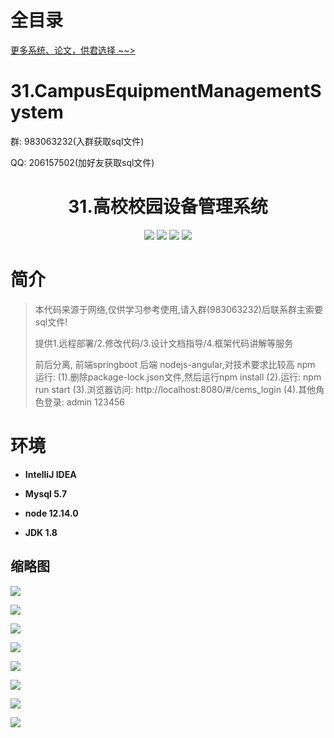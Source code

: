 # 全目录

[更多系统、论文，供君选择 ~~>](https://www.yuque.com/wisebit/blog)

# 31.CampusEquipmentManagementSystem

<p>群: 983063232(入群获取sql文件)</p>
<p>QQ: 206157502(加好友获取sql文件)</p>

<p><h1 align="center">31.高校校园设备管理系统</h1></p>



<p align="center">
	<img src="https://img.shields.io/badge/jdk-1.8-orange.svg"/>
    <img src="https://img.shields.io/badge/springboot-2.x-lightgrey.svg"/>
    <img src="https://img.shields.io/badge/maven-3.x-blue.svg"/>
    <img src="https://img.shields.io/badge/node-3.0.x-yellow.svg"/>
</p>

# 简介

> 本代码来源于网络,仅供学习参考使用,请入群(983063232)后联系群主索要sql文件!
>
> 提供1.远程部署/2.修改代码/3.设计文档指导/4.框架代码讲解等服务
>
> 前后分离, 前端springboot 后端 nodejs-angular,对技术要求比较高
> npm 运行:
> (1).删除package-lock.json文件,然后运行npm install
> (2).运行: npm run start
> (3).浏览器访问:  http://localhost:8080/#/cems_login
> (4).其他角色登录: admin 123456


# 环境

- <b>IntelliJ IDEA</b>

- <b>Mysql 5.7</b>

- <b>node 12.14.0</b>

- <b>JDK 1.8</b>

## 缩略图

![](https://bitwise.oss-cn-heyuan.aliyuncs.com/2024/9/10/7f4e2869-c462-4550-a94d-5c08fb7368c3.png)

![](https://bitwise.oss-cn-heyuan.aliyuncs.com/2024/9/10/118c3d47-a088-4e3d-b72c-fb9a7193dcac.png)

![](https://bitwise.oss-cn-heyuan.aliyuncs.com/2024/9/10/90d52cef-8879-422f-8309-7bc22b4fe50d.png)

![](https://bitwise.oss-cn-heyuan.aliyuncs.com/2024/9/10/ab69e1f7-28ff-4209-a59d-59a5928dd8d8.png)

![](https://bitwise.oss-cn-heyuan.aliyuncs.com/2024/9/10/eb4e342d-7d9c-4314-8cd0-7b25afbf211a.png)

![](https://bitwise.oss-cn-heyuan.aliyuncs.com/2024/9/10/c3deccb5-66d0-4cb2-aec6-d58d0657fe5a.png)

![](https://bitwise.oss-cn-heyuan.aliyuncs.com/2024/9/10/83e381df-b566-4099-b0c9-14fdf956230b.png)

![](https://bitwise.oss-cn-heyuan.aliyuncs.com/2024/9/10/d617ac29-dd47-47d2-bdd7-1ddaac51036e.png)


